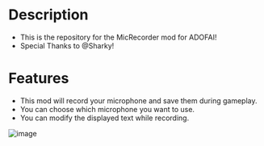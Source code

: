 # Description
- This is the repository for the MicRecorder mod for ADOFAI!
- Special Thanks to @Sharky!

# Features
- This mod will record your microphone and save them during gameplay.
- You can choose which microphone you want to use.
- You can modify the displayed text while recording.

![image](https://github.com/SensenPlayer/MicRecorder/assets/115633512/226cc4bb-8760-454e-b061-c7931cc9ec6d)
